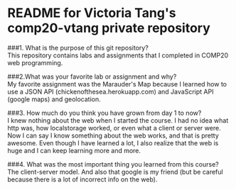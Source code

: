 README for Victoria Tang's comp20-vtang private repository
==========================================================

###1. What is the purpose of this git repository?  
This repository contains labs and assignments that I completed in COMP20
web programming.  

###2.What was your favorite lab or assignment and why?  
My favorite assignment was the Marauder's Map because I learned how to use
a JSON API (chickenofthesea.herokuapp.com) and JavaScript API (google maps)
and geolocation.

###3. How much do you think you have grown from day 1 to now?  
I knew nothing about the web when I started the course. I had no idea 
what http was, how localstorage worked, or even what a client or server
were. Now I can say I know something about the web works, and that is 
pretty awesome. Even though I have learned a lot, I also realize that
the web is huge and I can keep learning more and more.

###4. What was the most important thing you learned from this course?  
The client-server model. And also that google is my friend (but be careful
because there is a lot of incorrect info on the web).